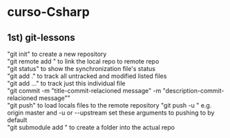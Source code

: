 # curso-Csharp

## 1st) git-lessons
"git init" to create a new repository\
"git remote add <location-of-git-repo> <url>" to link the local repo to remote repo\
"git status" to show the synchronization file's status \
"git add ." to track all untracked and modified listed files \
"git add <file-name>..." to track just this individual file \
"git commit -m "title-commit-relacioned message" -m "description-commit-relacioned message""\
"git push" to load locals files to the remote repository
"git push -u <location-of-git-repo> <branch-to-push-to>"  e.g. origin master and -u or --upstream 
    set these arguments to pushing to by default\
"git submodule add <url> <folder-name>" to create a folder into the actual repo
